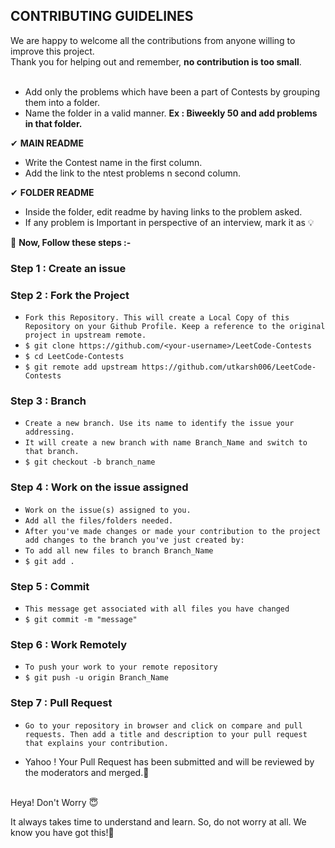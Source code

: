 ## CONTRIBUTING GUIDELINES
We are happy to welcome all the contributions from anyone willing to improve this project. <br>
Thank you for helping out and remember, **no contribution is too small**. <br>
<br>
- Add only the problems which have been a part of Contests by grouping them into a folder.
- Name the folder in a valid manner. **Ex : Biweekly 50 and add problems in that folder.**

✔ **MAIN README**
- Write the Contest name in the first column.
- Add the link to the ntest problems n second column.

✔ **FOLDER README**
- Inside the folder, edit readme by having links to the problem asked.
- If any problem is Important in perspective of an interview, mark it as 💡

👻 **Now, Follow these steps :-**
### Step 1 : Create an issue
### Step 2 : Fork the Project
- ```Fork this Repository. This will create a Local Copy of this Repository on your Github Profile. Keep a reference to the original project in upstream remote.```
- ```$ git clone https://github.com/<your-username>/LeetCode-Contests```
- ```$ cd LeetCode-Contests```
- ```$ git remote add upstream https://github.com/utkarsh006/LeetCode-Contests```

### Step 3 : Branch
- ```Create a new branch. Use its name to identify the issue your addressing.```
- ```It will create a new branch with name Branch_Name and switch to that branch.```
- ```$ git checkout -b branch_name```

### Step 4 : Work on the issue assigned
- ```Work on the issue(s) assigned to you.```
- ```Add all the files/folders needed.```
- ```After you've made changes or made your contribution to the project add changes to the branch you've just created by:```
- ```To add all new files to branch Branch_Name```
- ```$ git add .```
### Step 5 : Commit
- ```This message get associated with all files you have changed```
- ```$ git commit -m "message"```
### Step 6 : Work Remotely
- ```To push your work to your remote repository```
- ```$ git push -u origin Branch_Name```

### Step 7 : Pull Request
- ```Go to your repository in browser and click on compare and pull requests. Then add a title and description to your pull request that explains your contribution.```

- Yahoo ! Your Pull Request has been submitted and will be reviewed by the moderators and merged.🥳

<br> 
Heya! Don't Worry 😇

It always takes time to understand and learn. So, do not worry at all. We know you have got this!💪 <br>


